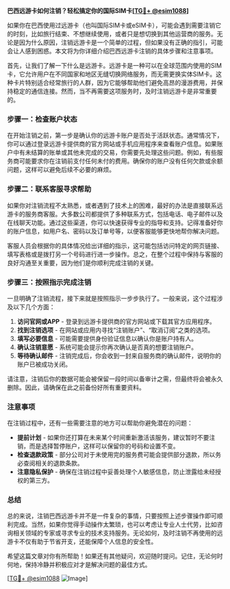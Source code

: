 **巴西远游卡如何注销？轻松搞定你的国际SIM卡[[TG💪+ @esim1088](https://t.me/s/esim1088)]**

如果你在巴西使用过远游卡（也叫国际SIM卡或eSIM卡），可能会遇到需要注销它的时刻，比如旅行结束、不想继续使用，或者只是想切换到其他运营商的服务。无论是因为什么原因，注销远游卡是一个简单的过程，但如果没有正确的指引，可能会让人感到困惑。本文将为你详细介绍巴西远游卡注销的具体步骤和注意事项。

首先，让我们了解一下什么是远游卡。远游卡是一种可以在全球范围内使用的SIM卡，它允许用户在不同国家和地区无缝切换网络服务，而无需更换实体SIM卡。这种卡片特别适合经常旅行的人群，因为它能够帮助他们避免高昂的漫游费用，并保持稳定的通信连接。然而，当不再需要这项服务时，及时注销远游卡是非常重要的。

### 步骤一：检查账户状态

在开始注销之前，第一步是确认你的远游卡账户是否处于活跃状态。通常情况下，你可以通过登录远游卡提供商的官方网站或手机应用程序来查看账户信息。如果账户中有未结算的账单或其他未完成的交易，你需要先处理这些问题。例如，有些服务商可能要求你在注销前支付任何未付的费用。确保你的账户没有任何欠款或余额问题，这样可以避免后续不必要的麻烦。

### 步骤二：联系客服寻求帮助

如果你对注销流程不太熟悉，或者遇到了技术上的困难，最好的办法是直接联系远游卡的服务商客服。大多数公司都提供了多种联系方式，包括电话、电子邮件以及在线聊天功能。通过这些渠道，你可以快速获得专业的指导和支持。记得准备好你的账户信息，如用户名、密码以及订单号等，以便客服能够更快地帮你解决问题。

客服人员会根据你的具体情况给出详细的指示，这可能包括访问特定的网页链接、填写表格或是拨打另一个号码进行进一步操作。总之，在整个过程中保持与客服的良好沟通至关重要，因为他们是你顺利完成注销的关键。

### 步骤三：按照指示完成注销

一旦明确了注销流程，接下来就是按照指示一步步执行了。一般来说，这个过程涉及以下几个方面：

1. **访问官网或APP** - 登录到远游卡提供商的官方网站或下载其官方应用程序。
2. **找到注销选项** - 在网站或应用内寻找“注销账户”、“取消订阅”之类的选项。
3. **填写必要信息** - 可能需要提供身份验证信息以确认你是账户持有人。
4. **确认注销意愿** - 系统可能会提示你再次确认是否真的想要注销账户。
5. **等待确认邮件** - 注销完成后，你会收到一封来自服务商的确认邮件，说明你的账户已被成功关闭。

请注意，注销后你的数据可能会被保留一段时间以备审计之需，但最终将会被永久删除。因此，请确保在此之前备份好所有重要资料。

### 注意事项

在注销过程中，还有一些需要注意的地方可以帮助你避免潜在的问题：

- **提前计划** - 如果你还打算在未来某个时间重新激活该服务，建议暂时不要注销，而是选择暂停账户，这样可以保留你的号码和设置不变。
- **检查退款政策** - 部分公司对于未使用完的服务费可能会提供部分退款，所以务必查阅相关的退款条款。
- **注意隐私保护** - 确保在注销过程中妥善处理个人敏感信息，防止泄露给未经授权的第三方。

### 总结

总的来说，注销巴西远游卡并不是一件复杂的事情，只要按照上述步骤操作即可顺利完成。当然，如果你觉得手动操作太繁琐，也可以考虑让专业人士代劳，比如咨询相关领域的专家或寻求专业的技术支持服务。无论如何，及时注销不再使用的远游卡不仅有助于节省开支，还能保障个人信息的安全性。

希望这篇文章对你有所帮助！如果还有其他疑问，欢迎随时提问。记住，无论何时何地，保持冷静并积极应对才是解决问题的最佳方式。

[[TG💪+ @esim1088](https://t.me/s/esim1088) ![Image](https://i.postimg.cc/4NQfJmqS/Snipaste-2025-05-13-00-14-12.png)]